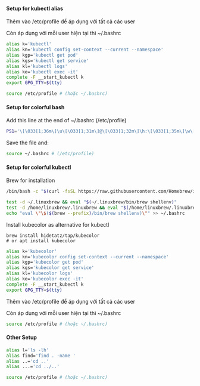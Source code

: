 #### Setup for kubectl alias

Thêm vào /etc/profile để áp dụng với tất cả các user

Còn áp dụng với mỗi user hiện tại thì ~/.bashrc

```bash
alias k='kubectl'
alias kn='kubectl config set-context --current --namespace'
alias kgp='kubectl get pod'
alias kgs='kubectl get service'
alias kl='kubectl logs'
alias ke='kubectl exec -it'
complete -F __start_kubectl k
export GPG_TTY=$(tty)
```

```bash
source /etc/profile # (hoặc ~/.bashrc)
```



#### Setup for colorful bash

Add this line at the end of ~/.bashrc (/etc/profile)

```bash
PS1='\[\033[1;36m\]\u\[\033[1;31m\]@\[\033[1;32m\]\h:\[\033[1;35m\]\w\[\033[1;31m\]\$\[\033[0m\] '
```

Save the file and:

```bash
source ~/.bashrc # (/etc/profile)
```



#### Setup for colorful kubectl

Brew for installation

```bash
/bin/bash -c "$(curl -fsSL https://raw.githubusercontent.com/Homebrew/install/HEAD/install.sh)"

test -d ~/.linuxbrew && eval "$(~/.linuxbrew/bin/brew shellenv)"
test -d /home/linuxbrew/.linuxbrew && eval "$(/home/linuxbrew/.linuxbrew/bin/brew shellenv)"
echo "eval \"\$($(brew --prefix)/bin/brew shellenv)\"" >> ~/.bashrc
```

Install kubecolor as alternative for kubectl

```bas
brew install hidetatz/tap/kubecolor
# or apt install kubecolor 
```

```bash	
alias k='kubecolor'
alias kn='kubecolor config set-context --current --namespace'
alias kgp='kubecolor get pod'
alias kgs='kubecolor get service'
alias kl='kubecolor logs'
alias ke='kubecolor exec -it'
complete -F __start_kubectl k
export GPG_TTY=$(tty)
```

Thêm vào /etc/profile để áp dụng với tất cả các user

Còn áp dụng với mỗi user hiện tại thì ~/.bashrc

```bash
source /etc/profile # (hoặc ~/.bashrc)
```

#### Other Setup
```bash	
alias l='ls -lh'
alias find='find . -name '
alias ..='cd ..'
alias ...='cd ../..'
```

```bash
source /etc/profile # (hoặc ~/.bashrc)
```
